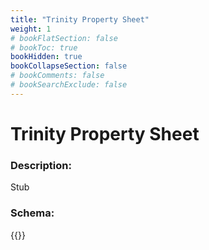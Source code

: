 ```yaml
---
title: "Trinity Property Sheet"
weight: 1
# bookFlatSection: false
# bookToc: true
bookHidden: true
bookCollapseSection: false
# bookComments: false
# bookSearchExclude: false
---
```

# Trinity Property Sheet

### Description:

Stub

### Schema:

{{<github repo="pkZukan/PokeDocs" file="/SV/Flatbuffers/scene/trinity_PropertySheet.fbs" lang="ts">}}